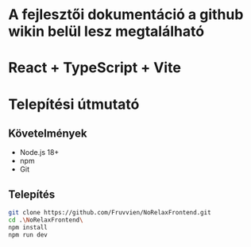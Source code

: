 # A fejlesztői dokumentáció a github wikin belül lesz megtalálható
# React + TypeScript + Vite

# Telepítési útmutató

## Követelmények

- Node.js 18+
- npm 
- Git

## Telepítés

```bash
git clone https://github.com/Fruvvien/NoRelaxFrontend.git
cd .\NoRelaxFrontend\
npm install
npm run dev
